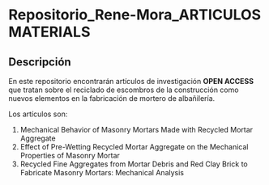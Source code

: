 # Repositorio_Rene-Mora_ARTICULOS MATERIALS

## Descripción

En este repositorio encontrarán artículos de investigación **OPEN ACCESS** que tratan sobre el reciclado de escombros de la construcción como nuevos elementos en la fabricación de mortero de albañilería.

Los artículos son:
1. Mechanical Behavior of Masonry Mortars Made with Recycled Mortar Aggregate
2. Effect of Pre-Wetting Recycled Mortar Aggregate on the Mechanical Properties of Masonry Mortar
3. Recycled Fine Aggregates from Mortar Debris and Red Clay Brick to Fabricate Masonry Mortars: Mechanical Analysis

